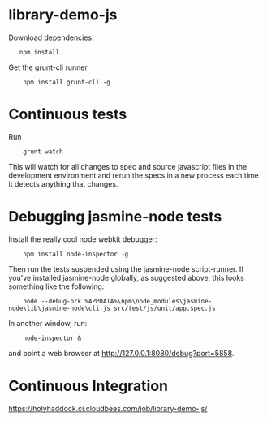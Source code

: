 library-demo-js
===============

Download dependencies:
```
   npm install
```
Get the grunt-cli runner
```
	npm install grunt-cli -g
```

Continuous tests
================
Run
```
	grunt watch
```
This will watch for all changes to spec and source javascript files in the development environment and rerun the specs in a new process each time it detects anything that changes.

Debugging jasmine-node tests
============================

Install the really cool node webkit debugger:
```
	npm install node-inspector -g
```

Then run the tests suspended using the jasmine-node script-runner. If you've installed jasmine-node globally, as suggested above, this looks something like the following:
```
	node --debug-brk %APPDATA%\npm\node_modules\jasmine-node\lib\jasmine-node\cli.js src/test/js/unit/app.spec.js
```
In another window, run:
```
	node-inspector &
```

and point a web browser at http://127.0.0.1:8080/debug?port=5858.

Continuous Integration
======================
https://holyhaddock.ci.cloudbees.com/job/library-demo-js/